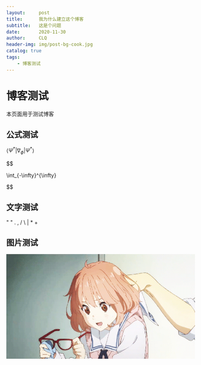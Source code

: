 ```yaml
---
layout:     post
title:      我为什么建立这个博客
subtitle:   这是个问题
date:       2020-11-30
author:     CLQ
header-img: img/post-bg-cook.jpg
catalog: true
tags:
    - 博客测试
---
```


# 博客测试

本页面用于测试博客

## 公式测试

$\left  \langle \Psi^* \lvert \nabla_\phi \lvert \Psi^* \right \rangle$


$$

\int_{-\infty}^{\infty}

$$

## 文字测试

" " . , / \ | * +

## 图片测试


![](./../img/博客测试/gif.gif)
